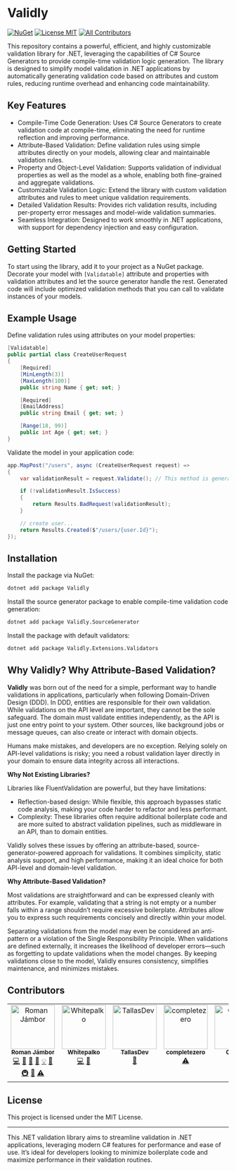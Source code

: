 # Validly

[![NuGet](https://img.shields.io/nuget/v/Validly)](https://www.nuget.org/packages/Validly)
[![License MIT](https://img.shields.io/badge/License-MIT-brightgreen?style=flat-square)](https://opensource.org/licenses/MIT)<!-- ALL-CONTRIBUTORS-BADGE:START - Do not remove or modify this section -->
[![All Contributors](https://img.shields.io/badge/all_contributors-5-orange.svg?style=flat-square)](#contributors-)
<!-- ALL-CONTRIBUTORS-BADGE:END -->

This repository contains a powerful, efficient, and highly customizable validation library for .NET, leveraging the capabilities of C# Source Generators to provide compile-time validation logic generation. The library is designed to simplify model validation in .NET applications by automatically generating validation code based on attributes and custom rules, reducing runtime overhead and enhancing code maintainability.

## Key Features
- Compile-Time Code Generation: Uses C# Source Generators to create validation code at compile-time, eliminating the need for runtime reflection and improving performance.
- Attribute-Based Validation: Define validation rules using simple attributes directly on your models, allowing clear and maintainable validation rules.
- Property and Object-Level Validation: Supports validation of individual properties as well as the model as a whole, enabling both fine-grained and aggregate validations.
- Customizable Validation Logic: Extend the library with custom validation attributes and rules to meet unique validation requirements.
- Detailed Validation Results: Provides rich validation results, including per-property error messages and model-wide validation summaries.
- Seamless Integration: Designed to work smoothly in .NET applications, with support for dependency injection and easy configuration.

## Getting Started
To start using the library, add it to your project as a NuGet package. Decorate your model with `[Validatable]` attribute and properties with validation attributes and let the source generator handle the rest. Generated code will include optimized validation methods that you can call to validate instances of your models.

## Example Usage
Define validation rules using attributes on your model properties:

```csharp
[Validatable]
public partial class CreateUserRequest
{
    [Required]
    [MinLength(3)]
    [MaxLength(100)]
    public string Name { get; set; }

    [Required]
    [EmailAddress]
    public string Email { get; set; }

    [Range(18, 99)]
    public int Age { get; set; }
}
```

Validate the model in your application code:
```csharp
app.MapPost("/users", async (CreateUserRequest request) =>
{
    var validationResult = request.Validate(); // This method is generated by the source generator

    if (!validationResult.IsSuccess)
    {
    	return Results.BadRequest(validationResult);
    }

    // create user...
    return Results.Created($"/users/{user.Id}");
});
```

## Installation
Install the package via NuGet:
```bash
dotnet add package Validly
```

Install the source generator package to enable compile-time validation code generation:
```bash
dotnet add package Validly.SourceGenerator
```

Install the package with default validators:
```bash
dotnet add package Validly.Extensions.Validators
```

## Why Validly? Why Attribute-Based Validation?
**Validly** was born out of the need for a simple, performant way to handle validations in applications, particularly when following Domain-Driven Design (DDD). In DDD, entities are responsible for their own validation. While validations on the API level are important, they cannot be the sole safeguard. The domain must validate entities independently, as the API is just one entry point to your system. Other sources, like background jobs or message queues, can also create or interact with domain objects.

Humans make mistakes, and developers are no exception. Relying solely on API-level validations is risky; you need a robust validation layer directly in your domain to ensure data integrity across all interactions.

**Why Not Existing Libraries?**

Libraries like FluentValidation are powerful, but they have limitations:

- Reflection-based design: While flexible, this approach bypasses static code analysis, making your code harder to refactor and less performant.
- Complexity: These libraries often require additional boilerplate code and are more suited to abstract validation pipelines, such as middleware in an API, than to domain entities.

Validly solves these issues by offering an attribute-based, source-generator-powered approach for validations. It combines simplicity, static analysis support, and high performance, making it an ideal choice for both API-level and domain-level validation.

**Why Attribute-Based Validation?**

Most validations are straightforward and can be expressed cleanly with attributes. For example, validating that a string is not empty or a number falls within a range shouldn’t require excessive boilerplate. Attributes allow you to express such requirements concisely and directly within your model.

Separating validations from the model may even be considered an anti-pattern or a violation of the Single Responsibility Principle. When validations are defined externally, it increases the likelihood of developer errors—such as forgetting to update validations when the model changes. By keeping validations close to the model, Validly ensures consistency, simplifies maintenance, and minimizes mistakes.

## Contributors

<!-- ALL-CONTRIBUTORS-LIST:START - Do not remove or modify this section -->
<!-- prettier-ignore-start -->
<!-- markdownlint-disable -->
<table>
  <tbody>
    <tr>
      <td align="center" valign="top" width="14.28%"><a href="https://github.com/hookyns"><img src="https://avatars.githubusercontent.com/u/2551259?v=4?s=100" width="100px;" alt="Roman Jámbor"/><br /><sub><b>Roman Jámbor</b></sub></a><br /><a href="https://github.com/Hookyns/validly/commits?author=Hookyns" title="Code">💻</a> <a href="#maintenance-Hookyns" title="Maintenance">🚧</a> <a href="https://github.com/Hookyns/validly/commits?author=Hookyns" title="Documentation">📖</a> <a href="https://github.com/Hookyns/validly/pulls?q=is%3Apr+reviewed-by%3AHookyns" title="Reviewed Pull Requests">👀</a> <a href="#example-Hookyns" title="Examples">💡</a> <a href="#ideas-Hookyns" title="Ideas, Planning, & Feedback">🤔</a> <a href="#infra-Hookyns" title="Infrastructure (Hosting, Build-Tools, etc)">🚇</a> <a href="#question-Hookyns" title="Answering Questions">💬</a> <a href="https://github.com/Hookyns/validly/commits?author=Hookyns" title="Tests">⚠️</a></td>
      <td align="center" valign="top" width="14.28%"><a href="https://github.com/Whitepalko"><img src="https://avatars.githubusercontent.com/u/47061310?v=4?s=100" width="100px;" alt="Whitepalko"/><br /><sub><b>Whitepalko</b></sub></a><br /><a href="https://github.com/Hookyns/validly/commits?author=Whitepalko" title="Code">💻</a> <a href="#ideas-Whitepalko" title="Ideas, Planning, & Feedback">🤔</a></td>
      <td align="center" valign="top" width="14.28%"><a href="https://github.com/TallasDev"><img src="https://avatars.githubusercontent.com/u/30439223?v=4?s=100" width="100px;" alt="TallasDev"/><br /><sub><b>TallasDev</b></sub></a><br /><a href="#ideas-TallasDev" title="Ideas, Planning, & Feedback">🤔</a></td>
      <td align="center" valign="top" width="14.28%"><a href="https://github.com/completezero"><img src="https://avatars.githubusercontent.com/u/15210432?v=4?s=100" width="100px;" alt="completezero"/><br /><sub><b>completezero</b></sub></a><br /><a href="https://github.com/Hookyns/validly/commits?author=completezero" title="Tests">⚠️</a></td>
      <td align="center" valign="top" width="14.28%"><a href="https://github.com/Stepami"><img src="https://avatars.githubusercontent.com/u/36167798?v=4?s=100" width="100px;" alt="Степан"/><br /><sub><b>Степан</b></sub></a><br /><a href="https://github.com/Hookyns/validly/commits?author=Stepami" title="Code">💻</a></td>
    </tr>
  </tbody>
</table>

<!-- markdownlint-restore -->
<!-- prettier-ignore-end -->

<!-- ALL-CONTRIBUTORS-LIST:END -->

## License
This project is licensed under the MIT License.

---
This .NET validation library aims to streamline validation in .NET applications, leveraging modern C# features for performance and ease of use. It’s ideal for developers looking to minimize boilerplate code and maximize performance in their validation routines.
